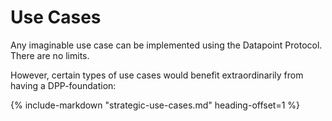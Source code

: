 # Use Cases

Any imaginable use case can be implemented using the Datapoint Protocol.
There are no limits.

However, certain types of use cases would benefit extraordinarily
from having a DPP-foundation:

{% include-markdown "strategic-use-cases.md" heading-offset=1 %}
